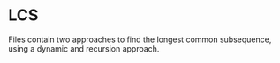 # LCS

Files contain two approaches to find the longest common subsequence, using a dynamic and recursion approach.
